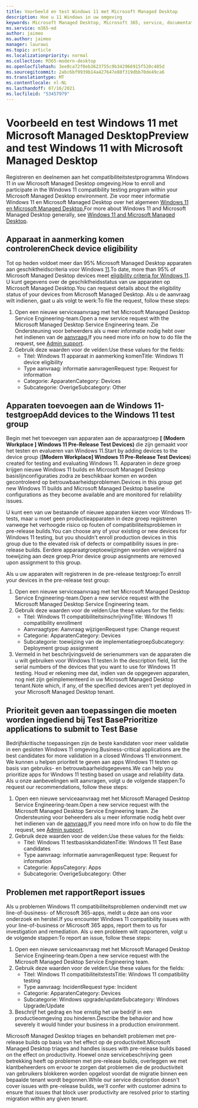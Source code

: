 ```yaml
---
title: Voorbeeld en test Windows 11 met Microsoft Managed Desktop
description: Hoe u 11 Windows in uw omgeving
keywords: Microsoft Managed Desktop, Microsoft 365, service, documentatie
ms.service: m365-md
author: jaimeo
ms.author: jaimeo
manager: laurawi
ms.topic: article
ms.localizationpriority: normal
ms.collection: M365-modern-desktop
ms.openlocfilehash: 3ee0ca72f0eb3623755c9b342966915f520c485d
ms.sourcegitcommit: 2abc6bf9939b14a427647e88f319dbb70de49ca6
ms.translationtype: MT
ms.contentlocale: nl-NL
ms.lasthandoff: 07/16/2021
ms.locfileid: "53457979"
---
```

# <a name="preview-and-test-windows-11-with-microsoft-managed-desktop"></a><span data-ttu-id="e984f-104">Voorbeeld en test Windows 11 met Microsoft Managed Desktop</span><span class="sxs-lookup"><span data-stu-id="e984f-104">Preview and test Windows 11 with Microsoft Managed Desktop</span></span>

 <span data-ttu-id="e984f-105">Registreren en deelnemen aan het compatibiliteitstestprogramma Windows 11 in uw Microsoft Managed Desktop omgeving.</span><span class="sxs-lookup"><span data-stu-id="e984f-105">How to enroll and participate in the Windows 11 compatibility testing program within your Microsoft Managed Desktop environment.</span></span> <span data-ttu-id="e984f-106">Zie voor meer informatie Windows 11 en Microsoft Managed Desktop over het algemeen [Windows 11 en Microsoft Managed Desktop.](../intro/win11-overview.md)</span><span class="sxs-lookup"><span data-stu-id="e984f-106">For more about Windows 11 and Microsoft Managed Desktop generally, see [Windows 11 and Microsoft Managed Desktop](../intro/win11-overview.md).</span></span> 

## <a name="check-device-eligibility"></a><span data-ttu-id="e984f-107">Apparaat in aanmerking komen controleren</span><span class="sxs-lookup"><span data-stu-id="e984f-107">Check device eligibility</span></span>

<span data-ttu-id="e984f-108">Tot op heden voldoet meer dan 95% Microsoft Managed Desktop apparaten aan geschiktheidscriteria voor Windows [11](/windows/whats-new/windows-11-requirements).</span><span class="sxs-lookup"><span data-stu-id="e984f-108">To date, more than 95% of Microsoft Managed Desktop devices meet [eligibility criteria for Windows 11](/windows/whats-new/windows-11-requirements).</span></span> <span data-ttu-id="e984f-109">U kunt gegevens over de geschiktheidsstatus van uw apparaten op Microsoft Managed Desktop.</span><span class="sxs-lookup"><span data-stu-id="e984f-109">You can request details about the eligibility status of your devices from Microsoft Managed Desktop.</span></span> <span data-ttu-id="e984f-110">Als u de aanvraag wilt indienen, gaat u als volgt te werk:</span><span class="sxs-lookup"><span data-stu-id="e984f-110">To file the request, follow these steps:</span></span>

1. <span data-ttu-id="e984f-111">Open een nieuwe serviceaanvraag met het Microsoft Managed Desktop Service Engineering-team.</span><span class="sxs-lookup"><span data-stu-id="e984f-111">Open a new service request with the Microsoft Managed Desktop Service Engineering team.</span></span> <span data-ttu-id="e984f-112">Zie Ondersteuning voor beheerders als u meer informatie nodig hebt over het indienen van de [aanvraag.](admin-support.md)</span><span class="sxs-lookup"><span data-stu-id="e984f-112">If you need more info on how to do file the request, see [Admin support](admin-support.md).</span></span>
2. <span data-ttu-id="e984f-113">Gebruik deze waarden voor de velden:</span><span class="sxs-lookup"><span data-stu-id="e984f-113">Use these values for the fields:</span></span>
    - <span data-ttu-id="e984f-114">Titel: Windows 11 apparaat in aanmerking komen</span><span class="sxs-lookup"><span data-stu-id="e984f-114">Title: Windows 11 device eligibility</span></span>
    - <span data-ttu-id="e984f-115">Type aanvraag: informatie aanvragen</span><span class="sxs-lookup"><span data-stu-id="e984f-115">Request type: Request for information</span></span>
    - <span data-ttu-id="e984f-116">Categorie: Apparaten</span><span class="sxs-lookup"><span data-stu-id="e984f-116">Category: Devices</span></span>
    - <span data-ttu-id="e984f-117">Subcategorie: Overige</span><span class="sxs-lookup"><span data-stu-id="e984f-117">Subcategory: Other</span></span>


## <a name="add-devices-to-the-windows-11-test-group"></a><span data-ttu-id="e984f-118">Apparaten toevoegen aan de Windows 11-testgroep</span><span class="sxs-lookup"><span data-stu-id="e984f-118">Add devices to the Windows 11 test group</span></span>

<span data-ttu-id="e984f-119">Begin met het toevoegen van apparaten aan de apparaatgroep **\[ (Modern Workplace \] Windows 11 Pre-Release Test Devices)** die zijn gemaakt voor het testen en evalueren van Windows 11.</span><span class="sxs-lookup"><span data-stu-id="e984f-119">Start by adding devices to the device group (**\[Modern Workplace\] Windows 11 Pre-Release Test Devices**) created for testing and evaluating Windows 11.</span></span> <span data-ttu-id="e984f-120">Apparaten in deze groep krijgen nieuwe Windows 11 builds en Microsoft Managed Desktop basislijnconfiguraties zodra ze beschikbaar komen en worden gecontroleerd op betrouwbaarheidsproblemen.</span><span class="sxs-lookup"><span data-stu-id="e984f-120">Devices in this group get new Windows 11 builds and Microsoft Managed Desktop baseline configurations as they become available and are monitored for reliability issues.</span></span>

<span data-ttu-id="e984f-121">U kunt een van uw bestaande of nieuwe apparaten kiezen voor Windows 11-tests, maar u moet geen productieapparaten in deze groep registreren vanwege het verhoogde risico op fouten of compatibiliteitsproblemen in pre-release builds.</span><span class="sxs-lookup"><span data-stu-id="e984f-121">You can choose any of your existing or new devices for Windows 11 testing, but you shouldn't enroll production devices in this group due to the elevated risk of defects or compatibility issues in pre-release builds.</span></span> <span data-ttu-id="e984f-122">Eerdere apparaatgroeptoewijzingen worden verwijderd na toewijzing aan deze groep.</span><span class="sxs-lookup"><span data-stu-id="e984f-122">Prior device group assignments are removed upon assignment to this group.</span></span>

<span data-ttu-id="e984f-123">Als u uw apparaten wilt registreren in de pre-release testgroep:</span><span class="sxs-lookup"><span data-stu-id="e984f-123">To enroll your devices in the pre-release test group:</span></span>

1. <span data-ttu-id="e984f-124">Open een nieuwe serviceaanvraag met het Microsoft Managed Desktop Service Engineering-team.</span><span class="sxs-lookup"><span data-stu-id="e984f-124">Open a new service request with the Microsoft Managed Desktop Service Engineering team.</span></span>
2. <span data-ttu-id="e984f-125">Gebruik deze waarden voor de velden:</span><span class="sxs-lookup"><span data-stu-id="e984f-125">Use these values for the fields:</span></span>
    - <span data-ttu-id="e984f-126">Titel: Windows 11 compatibiliteitsinschrijving</span><span class="sxs-lookup"><span data-stu-id="e984f-126">Title: Windows 11 compatibility enrollment</span></span>
    - <span data-ttu-id="e984f-127">Aanvraagtype: Aanvraag wijzigen</span><span class="sxs-lookup"><span data-stu-id="e984f-127">Request type: Change request</span></span>
    - <span data-ttu-id="e984f-128">Categorie: Apparaten</span><span class="sxs-lookup"><span data-stu-id="e984f-128">Category: Devices</span></span>
    - <span data-ttu-id="e984f-129">Subcategorie: toewijzing van de implementatiegroep</span><span class="sxs-lookup"><span data-stu-id="e984f-129">Subcategory: Deployment group assignment</span></span>
3. <span data-ttu-id="e984f-130">Vermeld in het beschrijvingsveld de serienummers van de apparaten die u wilt gebruiken voor Windows 11 testen.</span><span class="sxs-lookup"><span data-stu-id="e984f-130">In the description field, list the serial numbers of the devices that you want to use for Windows 11 testing.</span></span> <span data-ttu-id="e984f-131">Houd er rekening mee dat, indien van de opgegeven apparaten, nog niet zijn geïmplementeerd in uw Microsoft Managed Desktop tenant.</span><span class="sxs-lookup"><span data-stu-id="e984f-131">Note which, if any, of the specified devices aren't yet deployed in your Microsoft Managed Desktop tenant.</span></span>

## <a name="prioritize-applications-to-submit-to-test-base"></a><span data-ttu-id="e984f-132">Prioriteit geven aan toepassingen die moeten worden ingediend bij Test Base</span><span class="sxs-lookup"><span data-stu-id="e984f-132">Prioritize applications to submit to Test Base</span></span>

<span data-ttu-id="e984f-133">Bedrijfskritische toepassingen zijn de beste kandidaten voor meer validatie in een gesloten Windows 11 omgeving.</span><span class="sxs-lookup"><span data-stu-id="e984f-133">Business-critical applications are the best candidates for more validation in a closed Windows 11 environment.</span></span> <span data-ttu-id="e984f-134">We kunnen u helpen prioriteit te geven aan apps Windows 11 testen op basis van gebruiks- en betrouwbaarheidsgegevens.</span><span class="sxs-lookup"><span data-stu-id="e984f-134">We can help you prioritize apps for Windows 11 testing based on usage and reliability data.</span></span> <span data-ttu-id="e984f-135">Als u onze aanbevelingen wilt aanvragen, volgt u de volgende stappen:</span><span class="sxs-lookup"><span data-stu-id="e984f-135">To request our recommendations, follow these steps:</span></span>

1. <span data-ttu-id="e984f-136">Open een nieuwe serviceaanvraag met het Microsoft Managed Desktop Service Engineering-team.</span><span class="sxs-lookup"><span data-stu-id="e984f-136">Open a new service request with the Microsoft Managed Desktop Service Engineering team.</span></span> <span data-ttu-id="e984f-137">Zie Ondersteuning voor beheerders als u meer informatie nodig hebt over het indienen van de [aanvraag.](admin-support.md)</span><span class="sxs-lookup"><span data-stu-id="e984f-137">If you need more info on how to do file the request, see [Admin support](admin-support.md).</span></span>
2. <span data-ttu-id="e984f-138">Gebruik deze waarden voor de velden:</span><span class="sxs-lookup"><span data-stu-id="e984f-138">Use these values for the fields:</span></span>
    - <span data-ttu-id="e984f-139">Titel: Windows 11 testbasiskandidaten</span><span class="sxs-lookup"><span data-stu-id="e984f-139">Title: Windows 11 Test Base candidates</span></span>
    - <span data-ttu-id="e984f-140">Type aanvraag: informatie aanvragen</span><span class="sxs-lookup"><span data-stu-id="e984f-140">Request type: Request for information</span></span>
    - <span data-ttu-id="e984f-141">Categorie: Apps</span><span class="sxs-lookup"><span data-stu-id="e984f-141">Category: Apps</span></span>
    - <span data-ttu-id="e984f-142">Subcategorie: Overige</span><span class="sxs-lookup"><span data-stu-id="e984f-142">Subcategory: Other</span></span>

## <a name="report-issues"></a><span data-ttu-id="e984f-143">Problemen met rapport</span><span class="sxs-lookup"><span data-stu-id="e984f-143">Report issues</span></span>

<span data-ttu-id="e984f-144">Als u problemen Windows 11 compatibiliteitsproblemen ondervindt met uw line-of-business- of Microsoft 365-apps, meldt u deze aan ons voor onderzoek en herstel.</span><span class="sxs-lookup"><span data-stu-id="e984f-144">If you encounter Windows 11 compatibility issues with your line-of-business or Microsoft 365 apps, report them to us for investigation and remediation.</span></span> <span data-ttu-id="e984f-145">Als u een probleem wilt rapporteren, volgt u de volgende stappen:</span><span class="sxs-lookup"><span data-stu-id="e984f-145">To report an issue, follow these steps:</span></span>

1. <span data-ttu-id="e984f-146">Open een nieuwe serviceaanvraag met het Microsoft Managed Desktop Service Engineering-team.</span><span class="sxs-lookup"><span data-stu-id="e984f-146">Open a new service request with the Microsoft Managed Desktop Service Engineering team.</span></span>
2. <span data-ttu-id="e984f-147">Gebruik deze waarden voor de velden:</span><span class="sxs-lookup"><span data-stu-id="e984f-147">Use these values for the fields:</span></span>
    - <span data-ttu-id="e984f-148">Titel: Windows 11 compatibiliteitstests</span><span class="sxs-lookup"><span data-stu-id="e984f-148">Title: Windows 11 compatibility testing</span></span>
    - <span data-ttu-id="e984f-149">Type aanvraag: Incident</span><span class="sxs-lookup"><span data-stu-id="e984f-149">Request type: Incident</span></span>
    - <span data-ttu-id="e984f-150">Categorie: Apparaten</span><span class="sxs-lookup"><span data-stu-id="e984f-150">Category: Devices</span></span>
    - <span data-ttu-id="e984f-151">Subcategorie: Windows upgrade/update</span><span class="sxs-lookup"><span data-stu-id="e984f-151">Subcategory: Windows Upgrade/Update</span></span>
3. <span data-ttu-id="e984f-152">Beschrijf het gedrag en hoe ernstig het uw bedrijf in een productieomgeving zou hinderen.</span><span class="sxs-lookup"><span data-stu-id="e984f-152">Describe the behavior and how severely it would hinder your business in a production environment.</span></span>

<span data-ttu-id="e984f-153">Microsoft Managed Desktop triages en behandelt problemen met pre-release builds op basis van het effect op de productiviteit.</span><span class="sxs-lookup"><span data-stu-id="e984f-153">Microsoft Managed Desktop triages and handles issues with pre-release builds based on the effect on productivity.</span></span> <span data-ttu-id="e984f-154">Hoewel onze servicebeschrijving geen betrekking heeft op problemen met pre-release builds, overleggen we met klantbeheerders om ervoor te zorgen dat problemen die de productiviteit van gebruikers blokkeren worden opgelost voordat de migratie binnen een bepaalde tenant wordt begonnen.</span><span class="sxs-lookup"><span data-stu-id="e984f-154">While our service description doesn't cover issues with pre-release builds, we'll confer with customer admins to ensure that issues that block user productivity are resolved prior to starting migration within any given tenant.</span></span>